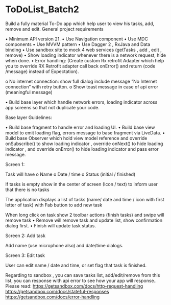 # ToDoList_Batch2

Build a fully material To-Do app which help user to view his tasks, add, remove and edit. General project requirements

• Minimum API version 21. • Use Navigation component • Use MDC components • Use MVVM pattern • Use Dagger 2 , RxJava and Data binding • Use sandbox site to mock 4 web services (getTasks , add , edit , remove) • Show loading indicator whenever there is a network request, hide when done. • Error handling: (Create custom Rx retrofit Adapter which help you to override RX Retrofit adapter call back onError() and return (code /message) instead of Expectation).

o No internet connection: show full dialog include message “No Internet connection” with retry button. o Show toast message in case of api error (meaningful message)

• Build base layer which handle network errors, loading indicator across app screens so that not duplicate your code.

Base layer Guidelines:

• Build base fragment to handle error and loading UI. • Build base view model to emit loading flag, errors message to base fragment via LiveData. • Build base Observer which hold view model reference and override onSubscribe() to show loading indicator , override onNext() to hide loading indicator , and override onError() to hide loading indicator and pass error message.

Screen 1:

Task will have o Name o Date / time o Status (initial / finished)

If tasks is empty show in the center of screen (Icon / text) to inform user that there is no tasks

The application displays a list of tasks (name/ date and time / icon with first letter of task) with Fab button to add new task

When long click on task show 2 toolbar actions (finish tasks) and swipe will remove task • Remove will remove task and update list, show confirmation dialog first. • Finish will update task status.

Screen 2: Add task

Add name (use microphone also) and date/time dialogs.

Screen 3: Edit task

User can edit name / date and time, or set flag that task is finished.

Regarding to sandbox , you can save tasks list, add/edit/remove from this list, you can response with api error to see how your app will response.. Please read: https://getsandbox.com/docs/http-request-handling https://getsandbox.com/docs/stateful-responses https://getsandbox.com/docs/error-handling
